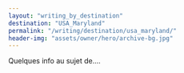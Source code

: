 ```yaml
---
layout: "writing_by_destination"
destination: "USA_Maryland"
permalink: "/writing/destination/usa_maryland/"
header-img: "assets/owner/hero/archive-bg.jpg"
---
```


Quelques info au sujet de....
